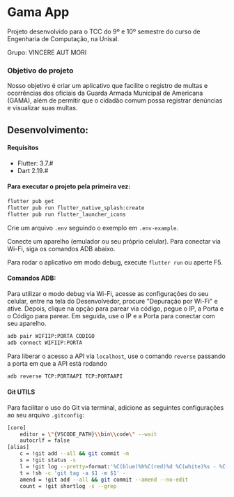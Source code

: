 # Gama App

Projeto desenvolvido para o TCC do 9º e 10º semestre do curso de Engenharia de Computação, na Unisal.

Grupo: VINCERE AUT MORI <!-- Não faço a ideia do porque desse nome...  -->

### Objetivo do projeto

Nosso objetivo é criar um aplicativo que facilite o registro de multas e ocorrências dos oficiais da Guarda Armada Municipal de Americana (GAMA), além de permitir que o cidadão comum possa registrar denúncias e visualizar suas multas.

## Desenvolvimento:

#### Requisitos

- Flutter: 3.7.#
- Dart 2.19.#

#### Para executar o projeto pela primeira vez:

```bash
flutter pub get
flutter pub run flutter_native_splash:create
flutter pub run flutter_launcher_icons
```

Crie um arquivo `.env` seguindo o exemplo em `.env-example`.

Conecte um aparelho (emulador ou seu próprio celular). Para conectar via Wi-Fi, siga os comandos ADB abaixo.

Para rodar o aplicativo em modo debug, execute `flutter run` ou aperte F5.

#### Comandos ADB:

Para utilizar o modo debug via Wi-Fi, acesse as configurações do seu celular, entre na tela do Desenvolvedor, procure "Depuração por Wi-Fi" e ative. Depois, clique na opção para parear via código, pegue o IP, a Porta e o Código para parear. Em seguida, use o IP e a Porta para conectar com seu aparelho.

```bash
adb pair WIFIIP:PORTA CODIGO
adb connect WIFIIP:PORTA
```

Para liberar o acesso a API via `localhost`, use o comando `reverse` passando a porta em que a API está rodando

```bash
adb reverse TCP:PORTAAPI TCP:PORTAAPI
```

#### Git UTILS

Para facilitar o uso do Git via terminal, adicione as seguintes configurações ao seu arquivo `.gitconfig`:

```bash
[core]
	editor = \"{VSCODE_PATH}\\bin\\code\" --wait
	autocrlf = false
[alias]
	c = !git add --all && git commit -m
	s = !git status -s
	l = !git log --pretty=format:'%C(blue)%h%C(red)%d %C(white)%s - %C(cyan)%cn, %C(green)%cr'
	t = !sh -c 'git tag -a $1 -m $1' -
	amend = !git add --all && git commit --amend --no-edit
	count = !git shortlog -s --grep
```
